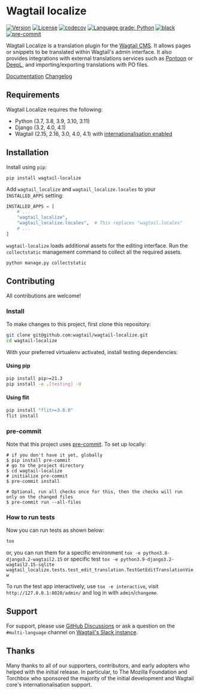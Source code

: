 # Wagtail localize

<!--content-start-->

[![Version](https://img.shields.io/pypi/v/wagtail-localize.svg?style=flat)](https://pypi.python.org/pypi/wagtail-localize/)
[![License](https://img.shields.io/badge/license-BSD-blue.svg?style=flat)](https://opensource.org/licenses/BSD-3-Clause)
[![codecov](https://img.shields.io/codecov/c/github/wagtail/wagtail-localize?style=flat)](https://codecov.io/gh/wagtail/wagtail-localize)
[![Language grade: Python](https://img.shields.io/lgtm/grade/python/g/wagtail/wagtail-localize.svg?logo=lgtm&logoWidth=18&style=flat)](https://lgtm.com/projects/g/wagtail/wagtail-localize/context:python)
[![black](https://img.shields.io/badge/code%20style-black-000000.svg?style=flat)](https://github.com/psf/black)
[![pre-commit](https://img.shields.io/badge/pre--commit-enabled-brightgreen?logo=pre-commit&logoColor=white&style=flat)](https://github.com/pre-commit/pre-commit)

Wagtail Localize is a translation plugin for the [Wagtail CMS](https://wagtail.org). It allows pages or snippets to be translated within Wagtail's admin interface. It also provides integrations with external translations services such as [Pontoon](https://pontoon.mozilla.org/) or [DeepL](https://www.deepl.com/), and importing/exporting translations with PO files.

[Documentation](https://www.wagtail-localize.org)
[Changelog](https://github.com/wagtail/wagtail-localize/blob/main/CHANGELOG.md)

## Requirements

Wagtail Localize requires the following:

- Python (3.7, 3.8, 3.9, 3.10, 3.11)
- Django (3.2, 4.0, 4.1)
- Wagtail (2.15, 2.16, 3.0, 4.0, 4.1) with [internationalisation enabled](https://docs.wagtail.org/en/stable/advanced_topics/i18n.html#configuration)

## Installation

Install using `pip`:

```shell
pip install wagtail-localize
```

Add `wagtail_localize` and `wagtail_localize.locales` to your `INSTALLED_APPS` setting:

```python
INSTALLED_APPS = [
    # ...
    "wagtail_localize",
    "wagtail_localize.locales",  # This replaces "wagtail.locales"
    # ...
]
```

`wagtail-localize` loads additional assets for the editing interface. Run the `collectstatic` management command to collect all the required assets.

```shell
python manage.py collectstatic
```

## Contributing

All contributions are welcome!

### Install

To make changes to this project, first clone this repository:

```sh
git clone git@github.com:wagtail/wagtail-localize.git
cd wagtail-localize
```

With your preferred virtualenv activated, install testing dependencies:

#### Using pip

```sh
pip install pip>=21.3
pip install -e .[testing] -U
```

#### Using flit

```sh
pip install "flit>=3.8.0"
flit install
```

### pre-commit

Note that this project uses [pre-commit](https://github.com/pre-commit/pre-commit). To set up locally:

```shell
# if you don't have it yet, globally
$ pip install pre-commit
# go to the project directory
$ cd wagtail-localize
# initialize pre-commit
$ pre-commit install

# Optional, run all checks once for this, then the checks will run only on the changed files
$ pre-commit run --all-files
```

### How to run tests

Now you can run tests as shown below:

```sh
tox
```

or, you can run them for a specific environment `tox -e python3.8-django3.2-wagtail2.15` or specific test
`tox -e python3.9-django3.2-wagtail2.15-sqlite wagtail_localize.tests.test_edit_translation.TestGetEditTranslationView`

To run the test app interactively, use `tox -e interactive`, visit `http://127.0.0.1:8020/admin/` and log in with `admin`/`changeme`.

## Support

For support, please use [GitHub Discussions](https://github.com/wagtail/wagtail-localize/discussions) or ask a question on the `#multi-language` channel on [Wagtail's Slack instance](`https://wagtail.org/slack/`).

## Thanks

Many thanks to all of our supporters, contributors, and early adopters who helped with the initial release. In particular, to The Mozilla Foundation and Torchbox who sponsored the majority of the initial development and Wagtail core's internationalisation support.

<!--content-end-->
